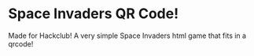 # Space Invaders QR Code!
Made for Hackclub!
A very simple Space Invaders html game that fits in a qrcode!
